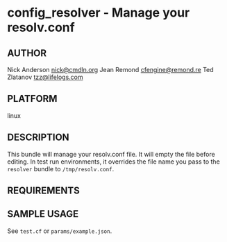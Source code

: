 # config_resolver - Manage your resolv.conf
## AUTHOR
Nick Anderson <nick@cmdln.org>
Jean Remond <cfengine@remond.re>
Ted Zlatanov <tzz@lifelogs.com>

## PLATFORM
linux

## DESCRIPTION

This bundle will manage your resolv.conf file.  It will empty the file before
editing.  In test run environments, it overrides the file name you pass to the
`resolver` bundle to `/tmp/resolv.conf`.

## REQUIREMENTS

## SAMPLE USAGE

See `test.cf` or `params/example.json`.
